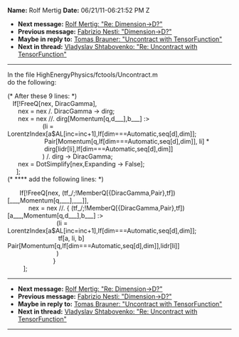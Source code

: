 **Name:** Rolf Mertig
**Date:** 06/21/11-06:21:52 PM Z

  - **Next message:** [Rolf Mertig: "Re: Dimension-\>D?"](0644.html)
  - **Previous message:** [Fabrizio Nesti: "Dimension-\>D?"](0642.html)
  - **Maybe in reply to:** [Tomas Brauner: "Uncontract with
    TensorFunction"](0639.html)
  - **Next in thread:** [Vladyslav Shtabovenko: "Re: Uncontract with
    TensorFunction"](0974.html)

-----

In the file HighEnergyPhysics/fctools/Uncontract.m  
do the following:  

(\* After these 9 lines: \*)  
   If[\!FreeQ[nex, DiracGamma],  
      nex = nex /. DiracGamma -\> dirg;  
      nex = nex //. dirg[Momentum[q,d\_\_\_],b\_\_\_]
:\>  
                    (li =
LorentzIndex[a$AL[inc=inc+1],If[dim===Automatic,seq[d],dim]];  
                     Pair[Momentum[q,If[dim===Automatic,seq[d],dim]],
li] \*  
                     dirg[lidr[li],If[dim===Automatic,seq[d],dim]]  
                    ) /. dirg -\> DiracGamma;  
      nex = DotSimplify[nex,Expanding -\> False];  
     ];  
(\* \*\*\*\* add the following lines: \*)  

       If[\!FreeQ[nex,
(tf\_/;\!MemberQ[{DiracGamma,Pair},tf])[\_\_\_,Momentum[q,\_\_\_],\_\_\_]],  
            nex = nex //. {
(tf\_/;\!MemberQ[{DiracGamma,Pair},tf])[a\_\_\_,Momentum[q,d\_\_\_],b\_\_\_]
:\>  
                            (li =
LorentzIndex[a$AL[inc=inc+1],If[dim===Automatic,seq[d],dim]];  
                             tf[a, li, b]
Pair[Momentum[q,If[dim===Automatic,seq[d],dim]],lidr[li]]  
                            )  
                          }  
         ];  

-----

  - **Next message:** [Rolf Mertig: "Re: Dimension-\>D?"](0644.html)
  - **Previous message:** [Fabrizio Nesti: "Dimension-\>D?"](0642.html)
  - **Maybe in reply to:** [Tomas Brauner: "Uncontract with
    TensorFunction"](0639.html)
  - **Next in thread:** [Vladyslav Shtabovenko: "Re: Uncontract with
    TensorFunction"](0974.html)

-----

